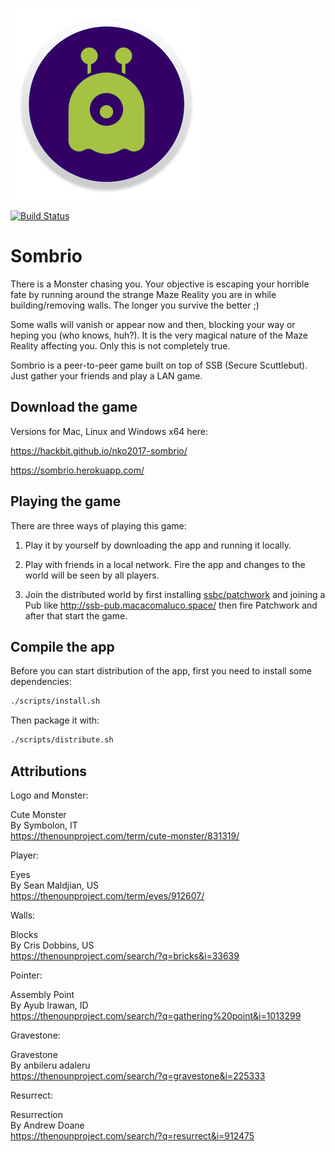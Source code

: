 ![Sombrio](https://raw.githubusercontent.com/Hackbit/nko2017-sombrio/master/image.png)

[![Build Status](https://travis-ci.org/Hackbit/nko2017-sombrio.svg)](https://travis-ci.org/Hackbit/nko2017-sombrio)

# Sombrio

There is a Monster chasing you. Your objective is escaping your horrible fate by running around the strange Maze Reality you are in while building/removing walls. The longer you survive the better ;)

Some walls will vanish or appear now and then, blocking your way or heping you (who knows, huh?). It is the very magical nature of the Maze Reality affecting you. Only this is not completely true.

Sombrio is a peer-to-peer game built on top of SSB (Secure Scuttlebut). Just gather your friends and play a LAN game.

## Download the game

Versions for Mac, Linux and Windows x64 here:  

https://hackbit.github.io/nko2017-sombrio/

https://sombrio.herokuapp.com/

## Playing the game

There are three ways of playing this game:

1. Play it by yourself by downloading the app and running it locally.

1. Play with friends in a local network. Fire the app and changes to the world will be seen by all players.  

1. Join the distributed world by first installing [ssbc/patchwork](https://github.com/ssbc/patchwork/releases/latest) and joining a Pub like http://ssb-pub.macacomaluco.space/ then fire Patchwork and after that start the game.

## Compile the app

Before you can start distribution of the app, first you need to install some dependencies:

```bash
./scripts/install.sh
```

Then package it with:

```sh
./scripts/distribute.sh
```

## Attributions

Logo and Monster:

Cute Monster  
By Symbolon, IT  
https://thenounproject.com/term/cute-monster/831319/  

Player:

Eyes  
By Sean Maldjian, US  
https://thenounproject.com/term/eyes/912607/  

Walls:

Blocks  
By Cris Dobbins, US  
https://thenounproject.com/search/?q=bricks&i=33639  

Pointer:

Assembly Point  
By Ayub Irawan, ID  
https://thenounproject.com/search/?q=gathering%20point&i=1013299  

Gravestone:

Gravestone  
By anbileru adaleru  
https://thenounproject.com/search/?q=gravestone&i=225333  

Resurrect:

Resurrection  
By Andrew Doane  
https://thenounproject.com/search/?q=resurrect&i=912475  
